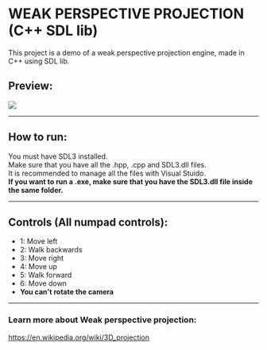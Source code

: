 # WEAK PERSPECTIVE PROJECTION (C++ SDL lib)
This project is a demo of a weak perspective projection engine, made in C++ using SDL lib.

## Preview:
![]("./multimedia/demo_v0-1.mp4")


---
## How to run:
You must have SDL3 installed.
<br/>
Make sure that you have all the .hpp, .cpp and SDL3.dll files.
<br/>
It is recommended to manage all the files with Visual Stuido.
<br/>
**If you want to run a .exe, make sure that you have the SDL3.dll file inside the same folder.**

---
## Controls (All numpad controls):
- 1: Move left
- 2: Walk backwards
- 3: Move right
- 4: Move up
- 5: Walk forward
- 6: Move down
- **You can't rotate the camera**

---
### Learn more about Weak perspective projection:
<https://en.wikipedia.org/wiki/3D_projection>
